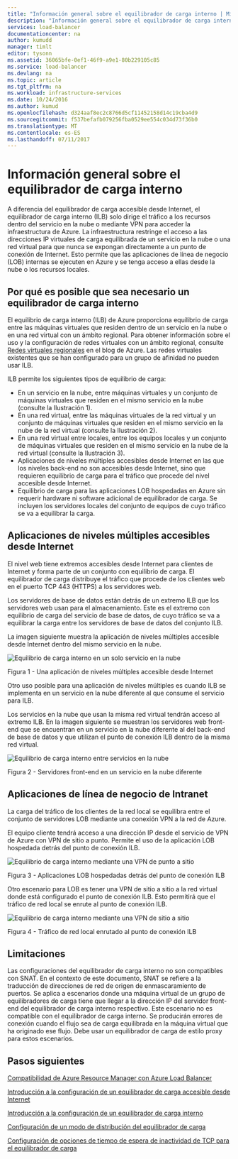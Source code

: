 ```yaml
---
title: "Información general sobre el equilibrador de carga interno | Microsoft Docs"
description: "Información general sobre el equilibrador de carga interno y sus características. Cómo funciona un equilibrador de carga en Azure y posibles escenarios para configurar extremos internos"
services: load-balancer
documentationcenter: na
author: kumudd
manager: timlt
editor: tysonn
ms.assetid: 36065bfe-0ef1-46f9-a9e1-80b229105c85
ms.service: load-balancer
ms.devlang: na
ms.topic: article
ms.tgt_pltfrm: na
ms.workload: infrastructure-services
ms.date: 10/24/2016
ms.author: kumud
ms.openlocfilehash: d324aaf8ec2c8766d5cf11452158d14c19cba4d9
ms.sourcegitcommit: f537befafb079256fba0529ee554c034d73f36b0
ms.translationtype: MT
ms.contentlocale: es-ES
ms.lasthandoff: 07/11/2017
---
```

# <a name="internal-load-balancer-overview"></a>Información general sobre el equilibrador de carga interno

A diferencia del equilibrador de carga accesible desde Internet, el equilibrador de carga interno (ILB) solo dirige el tráfico a los recursos dentro del servicio en la nube o mediante VPN para acceder la infraestructura de Azure. La infraestructura restringe el acceso a las direcciones IP virtuales de carga equilibrada de un servicio en la nube o una red virtual para que nunca se expongan directamente a un punto de conexión de Internet. Esto permite que las aplicaciones de línea de negocio (LOB) internas se ejecuten en Azure y se tenga acceso a ellas desde la nube o los recursos locales.

## <a name="why-you-may-need-an-internal-load-balancer"></a>Por qué es posible que sea necesario un equilibrador de carga interno

El equilibrio de carga interno (ILB) de Azure proporciona equilibrio de carga entre las máquinas virtuales que residen dentro de un servicio en la nube o en una red virtual con un ámbito regional. Para obtener información sobre el uso y la configuración de redes virtuales con un ámbito regional, consulte [Redes virtuales regionales](https://azure.microsoft.com/blog/2014/05/14/regional-virtual-networks/) en el blog de Azure. Las redes virtuales existentes que se han configurado para un grupo de afinidad no pueden usar ILB.

ILB permite los siguientes tipos de equilibrio de carga:

* En un servicio en la nube, entre máquinas virtuales y un conjunto de máquinas virtuales que residen en el mismo servicio en la nube (consulte la Ilustración 1).
* En una red virtual, entre las máquinas virtuales de la red virtual y un conjunto de máquinas virtuales que residen en el mismo servicio en la nube de la red virtual (consulte la Ilustración 2).
* En una red virtual entre locales, entre los equipos locales y un conjunto de máquinas virtuales que residen en el mismo servicio en la nube de la red virtual (consulte la Ilustración 3).
* Aplicaciones de niveles múltiples accesibles desde Internet en las que los niveles back-end no son accesibles desde Internet, sino que requieren equilibrio de carga para el tráfico que procede del nivel accesible desde Internet.
* Equilibrio de carga para las aplicaciones LOB hospedadas en Azure sin requerir hardware ni software adicional de equilibrador de carga. Se incluyen los servidores locales del conjunto de equipos de cuyo tráfico se va a equilibrar la carga.

## <a name="internet-facing-multi-tier-applications"></a>Aplicaciones de niveles múltiples accesibles desde Internet

El nivel web tiene extremos accesibles desde Internet para clientes de Internet y forma parte de un conjunto con equilibrio de carga. El equilibrador de carga distribuye el tráfico que procede de los clientes web en el puerto TCP 443 (HTTPS) a los servidores web.

Los servidores de base de datos están detrás de un extremo ILB que los servidores web usan para el almacenamiento. Este es el extremo con equilibrio de carga del servicio de base de datos, de cuyo tráfico se va a equilibrar la carga entre los servidores de base de datos del conjunto ILB.

La imagen siguiente muestra la aplicación de niveles múltiples accesible desde Internet dentro del mismo servicio en la nube.

![Equilibrio de carga interno en un solo servicio en la nube](./media/load-balancer-internal-overview/IC736321.png)

Figura 1 - Una aplicación de niveles múltiples accesible desde Internet

Otro uso posible para una aplicación de niveles múltiples es cuando ILB se implementa en un servicio en la nube diferente al que consume el servicio para ILB.

Los servicios en la nube que usan la misma red virtual tendrán acceso al extremo ILB. En la imagen siguiente se muestran los servidores web front-end que se encuentran en un servicio en la nube diferente al del back-end de base de datos y que utilizan el punto de conexión ILB dentro de la misma red virtual.

![Equilibrio de carga interno entre servicios en la nube](./media/load-balancer-internal-overview/IC744147.png)

Figura 2 - Servidores front-end en un servicio en la nube diferente

## <a name="intranet-line-of-business-applications"></a>Aplicaciones de línea de negocio de Intranet

La carga del tráfico de los clientes de la red local se equilibra entre el conjunto de servidores LOB mediante una conexión VPN a la red de Azure.

El equipo cliente tendrá acceso a una dirección IP desde el servicio de VPN de Azure con VPN de sitio a punto. Permite el uso de la aplicación LOB hospedada detrás del punto de conexión ILB.

![Equilibrio de carga interno mediante una VPN de punto a sitio](./media/load-balancer-internal-overview/IC744148.png)

Figura 3 - Aplicaciones LOB hospedadas detrás del punto de conexión ILB

Otro escenario para LOB es tener una VPN de sitio a sitio a la red virtual donde está configurado el punto de conexión ILB. Esto permitirá que el tráfico de red local se enrute al punto de conexión ILB.

![Equilibrio de carga interno mediante una VPN de sitio a sitio](./media/load-balancer-internal-overview/IC744150.png)

Figura 4 - Tráfico de red local enrutado al punto de conexión ILB

## <a name="limitations"></a>Limitaciones

Las configuraciones del equilibrador de carga interno no son compatibles con SNAT. En el contexto de este documento, SNAT se refiere a la traducción de direcciones de red de origen de enmascaramiento de puertos.  Se aplica a escenarios donde una máquina virtual de un grupo de equilibradores de carga tiene que llegar a la dirección IP del servidor front-end del equilibrador de carga interno respectivo. Este escenario no es compatible con el equilibrador de carga interno. Se producirán errores de conexión cuando el flujo sea de carga equilibrada en la máquina virtual que ha originado ese flujo. Debe usar un equilibrador de carga de estilo proxy para estos escenarios.

## <a name="next-steps"></a>Pasos siguientes

[Compatibilidad de Azure Resource Manager con Azure Load Balancer](load-balancer-arm.md)

[Introducción a la configuración de un equilibrador de carga accesible desde Internet](load-balancer-get-started-internet-arm-ps.md)

[Introducción a la configuración de un equilibrador de carga interno](load-balancer-get-started-ilb-arm-ps.md)

[Configuración de un modo de distribución del equilibrador de carga](load-balancer-distribution-mode.md)

[Configuración de opciones de tiempo de espera de inactividad de TCP para el equilibrador de carga](load-balancer-tcp-idle-timeout.md)

